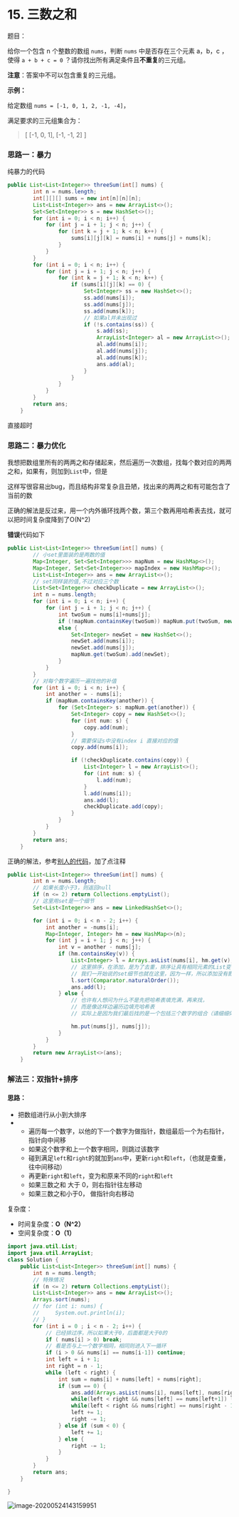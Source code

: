 # 15. 三数之和

题目：

给你一个包含 n 个整数的数组 `nums`，判断 `nums` 中是否存在三个元素 a，b，c ，使得 `a + b + c = 0` ？请你找出所有满足条件且**不重复**的三元组。

**注意**：答案中不可以包含重复的三元组。

 

**示例：**

给定数组 `nums = [-1, 0, 1, 2, -1, -4]`，

满足要求的三元组集合为：

> [
>   [-1, 0, 1],
>   [-1, -1, 2]
> ]



### 思路一：暴力

纯暴力的代码

```java
public List<List<Integer>> threeSum(int[] nums) {
        int n = nums.length;
        int[][][] sums = new int[n][n][n];
        List<List<Integer>> ans = new ArrayList<>();
        Set<Set<Integer>> s = new HashSet<>();
        for (int i = 0; i < n; i++) {
            for (int j = i + 1; j < n; j++) {
                for (int k = j + 1; k < n; k++) {
                    sums[i][j][k] = nums[i] + nums[j] + nums[k];
                }
            }
        }
        for (int i = 0; i < n; i++) {
            for (int j = i + 1; j < n; j++) {
                for (int k = j + 1; k < n; k++) {
                    if (sums[i][j][k] == 0) {
                        Set<Integer> ss = new HashSet<>();
                        ss.add(nums[i]);
                        ss.add(nums[j]);
                        ss.add(nums[k]);
                        // 如果al并未出现过
                        if (!s.contains(ss)) {
                            s.add(ss);
                            ArrayList<Integer> al = new ArrayList<>();
                            al.add(nums[i]);
                            al.add(nums[j]);
                            al.add(nums[k]);
                            ans.add(al);
                        }
                    }
                }
            }
        }
        return ans;
    }
```

直接超时

### 思路二：暴力优化

我想把数组里所有的两两之和存储起来，然后遍历一次数组，找每个数对应的两两之和，如果有，则加到`List`中，但是

这样写很容易出bug，而且结构非常复杂且丑陋，找出来的两两之和有可能包含了当前的数

正确的解法是反过来，用一个内外循环找两个数，第三个数再用哈希表去找，就可以把时间复杂度降到了O(N^2)

**错误**代码如下

```java
public List<List<Integer>> threeSum(int[] nums) {
        // 小set里面装的是两数的值
        Map<Integer, Set<Set<Integer>>> mapNum = new HashMap<>();
        Map<Integer, Set<Set<Integer>>> mapIndex = new HashMap<>();
        List<List<Integer>> ans = new ArrayList<>();
        // set同样装的值,不过对应三个数
        List<Set<Integer>> checkDuplicate = new ArrayList<>();
        int n = nums.length;
        for (int i = 0; i < n; i++) {
            for (int j = i + 1; j < n; j++) {
                int twoSum = nums[i]+nums[j];
                if (!mapNum.containsKey(twoSum)) mapNum.put(twoSum, new HashSet<Set<Integer>>());
                else {
                    Set<Integer> newSet = new HashSet<>();
                    newSet.add(nums[i]);
                    newSet.add(nums[j]);
                    mapNum.get(twoSum).add(newSet);
                }
            }
        }
        // 对每个数字遍历一遍找他的补值
        for (int i = 0; i < n; i++) {
            int another = - nums[i];
            if (mapNum.containsKey(another)) {
                for (Set<Integer> s: mapNum.get(another)) {
                    Set<Integer> copy = new HashSet<>();
                    for (int num: s) {
                        copy.add(num);
                    }
                    // 需要保证s中没有index i 直接对应的值
                    copy.add(nums[i]);

                    if (!checkDuplicate.contains(copy)) {
                        List<Integer> l = new ArrayList<>();
                        for (int num: s) {
                            l.add(num);
                        }
                        l.add(nums[i]);
                        ans.add(l);
                        checkDuplicate.add(copy);
                    }
                }
            }
        }
        return ans;
    }
```

正确的解法，参考[别人的代码](https://leetcode-cn.com/problems/3sum/solution/san-shu-zhi-he-javajian-ji-ti-jie-by-wang-zi-hao-z/)，加了点注释

```java
public List<List<Integer>> threeSum(int[] nums) {
        int n = nums.length;
        // 如果长度小于3，则返回null
        if (n <= 2) return Collections.emptyList();
        // 这里用set是一个细节
        Set<List<Integer>> ans = new LinkedHashSet<>();

        for (int i = 0; i < n - 2; i++) {
            int another = -nums[i];
            Map<Integer, Integer> hm = new HashMap<>(n);
            for (int j = i + 1; j < n; j++) {
                int v = another - nums[j];
                if (hm.containsKey(v)) {
                    List<Integer> l = Arrays.asList(nums[i], hm.get(v), nums[j]);
                    // 这里排序，在添加，是为了去重，排序让具有相同元素的List变得一样
                    // 我们一开始说的set细节也就在这里，因为一样，所以添加没有影响
                    l.sort(Comparator.naturalOrder());
                    ans.add(l);
                } else {
                    // 也许有人想问为什么不是先把哈希表填充满，再来找，
                    // 而是像这样边遍历边填充哈希表
                    // 实际上是因为我们最后找的是一个包括三个数字的组合（请细细体会

                    hm.put(nums[j], nums[j]);
                }
            }
        }
        return new ArrayList<>(ans);
    }

```



### 解法三：双指针+排序

#### 思路：



- 把数组进行从小到大排序
- + 遍历每一个数字，以他的下一个数字为做指针，数组最后一个为右指针，指针向中间移
  + 如果这个数字和上一个数字相同，则跳过该数字
  + 碰到满足`left`和`right`的就加到`ans`中，更新`right`和`left`，（也就是查重，往中间移动）
  + 再更新`right`和`left`，变为和原来不同的`right`和`left`
  + 如果三数之和 大于 0，则右指针往左移动
  + 如果三数之和小于0， 做指针向右移动

复杂度：

- 时间复杂度：**O（N^2）**
- 空间复杂度：**O（1）**

```java
import java.util.List;
import java.util.ArrayList;
class Solution {
    public List<List<Integer>> threeSum(int[] nums) {
        int n = nums.length;
        // 特殊情况
        if (n <= 2) return Collections.emptyList();
        List<List<Integer>> ans = new ArrayList<>();
        Arrays.sort(nums);
        // for (int i: nums) {
        //     System.out.println(i);
        // }
        for (int i = 0 ; i < n - 2; i++) {
            // 已经排过序，所以如果大于0，后面都是大于0的
            if ( nums[i] > 0) break;
            // 看是否与上一个数字相同，相同则进入下一循环
            if (i > 0 && nums[i] == nums[i-1]) continue;
            int left = i + 1;
            int right = n - 1;
            while (left < right) {
                int sum = nums[i] + nums[left] + nums[right];
                if (sum == 0) {
                    ans.add(Arrays.asList(nums[i], nums[left], nums[right]));
                    while(left < right && nums[left] == nums[left+1]) left += 1;
                    while(left < right && nums[right] == nums[right - 1]) right -= 1;
                    left += 1;
                    right -= 1;
                } else if (sum < 0) {
                    left += 1;
                } else {
                    right -= 1;
                }
            }
        }
        return ans;
    }

}
```

![image-20200524143159951](C:\Users\chen\AppData\Roaming\Typora\typora-user-images\image-20200524143159951.png)

